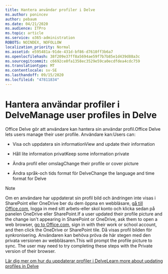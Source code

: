 ```yaml
---
title: Hantera användar profiler i Delve
ms.author: ponincev
author: pebaum
ms.date: 04/21/2020
ms.audience: ITPro
ms.topic: article
ms.service: o365-administration
ROBOTS: NOINDEX, NOFOLLOW
localization_priority: Normal
ms.assetid: e595481a-91de-431d-bf86-d7610ff3b6a7
ms.openlocfilehash: 38f209e37ff8a5694ae59f7b7b85e1d439d88a3c
ms.sourcegitcommit: c6692ce0fa1358ec3529e59ca0ecdfdea4cdc759
ms.translationtype: MT
ms.contentlocale: sv-SE
ms.lasthandoff: 09/15/2020
ms.locfileid: "47811834"
---
```

# <a name="manage-user-profiles-in-delve"></a><span data-ttu-id="db3dd-102">Hantera användar profiler i Delve</span><span class="sxs-lookup"><span data-stu-id="db3dd-102">Manage user profiles in Delve</span></span>

<span data-ttu-id="db3dd-103">Office Delve gör att användare kan hantera sin användar profil.</span><span class="sxs-lookup"><span data-stu-id="db3dd-103">Office Delve lets users manage their user profile.</span></span> <span data-ttu-id="db3dd-104">Användare kan:</span><span class="sxs-lookup"><span data-stu-id="db3dd-104">Users can:</span></span>
  
- <span data-ttu-id="db3dd-105">Visa och uppdatera sin information</span><span class="sxs-lookup"><span data-stu-id="db3dd-105">View and update their information</span></span>
    
- <span data-ttu-id="db3dd-106">Håll lite information privat</span><span class="sxs-lookup"><span data-stu-id="db3dd-106">Keep some information private</span></span>
    
- <span data-ttu-id="db3dd-107">Ändra profil eller omslag</span><span class="sxs-lookup"><span data-stu-id="db3dd-107">Change their profile or cover picture</span></span>
    
- <span data-ttu-id="db3dd-108">Ändra språk-och tids format för Delve</span><span class="sxs-lookup"><span data-stu-id="db3dd-108">Change the language and time format for Delve</span></span>
    
> [!NOTE]
> <span data-ttu-id="db3dd-109">Om en användare har uppdaterat sin profil bild och ändringen inte visas i SharePoint eller OneDrive ber du dem öppna en webbläsare, [gå till Office.com](https://www.office.com), logga in med sitt arbets-eller skol konto och klicka sedan på panelen OneDrive eller SharePoint.</span><span class="sxs-lookup"><span data-stu-id="db3dd-109">If a user updated their profile picture and the change isn't appearing in SharePoint or OneDrive, ask them to open a web browser, [go to Office.com](https://www.office.com), sign in with their work or school account, and then click the OneDrive or SharePoint tile.</span></span> <span data-ttu-id="db3dd-110">Då visas profil bilden för synkronisering. Användaren kan behöva pröva de här stegen med den privata versionen av webbläsaren.</span><span class="sxs-lookup"><span data-stu-id="db3dd-110">This will prompt the profile picture to sync. The user may need to try completing these steps with the Private version of their browser.</span></span> 
  
[<span data-ttu-id="db3dd-111">Lär dig mer om hur du uppdaterar profiler i Delve</span><span class="sxs-lookup"><span data-stu-id="db3dd-111">Learn more about updating profiles in Delve</span></span>](https://go.microsoft.com/fwlink/?linkid=735070)
  


